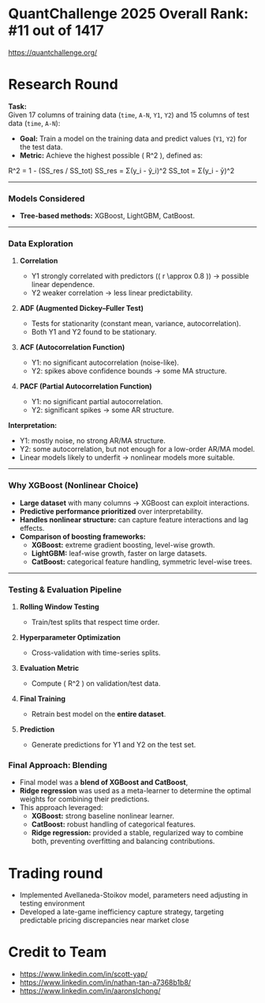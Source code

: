 # QuantChallenge 2025 Overall Rank: #11 out of 1417
https://quantchallenge.org/
 
# Research Round

**Task:**  
Given 17 columns of training data (`time`, `A-N`, `Y1`, `Y2`) and 15 columns of test data (`time`, `A-N`):

- **Goal:** Train a model on the training data and predict values (`Y1`, `Y2`) for the test data.  
- **Metric:** Achieve the highest possible \( R^2 \), defined as:  

R^2 = 1 - (SS_res / SS_tot)
SS_res = Σ(y_i - ŷ_i)^2
SS_tot = Σ(y_i - ȳ)^2


---

### Models Considered

- **Tree-based methods:** XGBoost, LightGBM, CatBoost.  

---

### Data Exploration

1. **Correlation**  
   - Y1 strongly correlated with predictors (\( r \approx 0.8 \)) → possible linear dependence.  
   - Y2 weaker correlation → less linear predictability.  

2. **ADF (Augmented Dickey–Fuller Test)**  
   - Tests for stationarity (constant mean, variance, autocorrelation).  
   - Both Y1 and Y2 found to be stationary.  

3. **ACF (Autocorrelation Function)**  
   - Y1: no significant autocorrelation (noise-like).  
   - Y2: spikes above confidence bounds → some MA structure.  

4. **PACF (Partial Autocorrelation Function)**  
   - Y1: no significant partial autocorrelation.  
   - Y2: significant spikes → some AR structure.  

**Interpretation:**  
- Y1: mostly noise, no strong AR/MA structure.  
- Y2: some autocorrelation, but not enough for a low-order AR/MA model.  
- Linear models likely to underfit → nonlinear models more suitable.  

---

### Why XGBoost (Nonlinear Choice)

- **Large dataset** with many columns → XGBoost can exploit interactions.  
- **Predictive performance prioritized** over interpretability.  
- **Handles nonlinear structure:** can capture feature interactions and lag effects.  
- **Comparison of boosting frameworks:**  
  - **XGBoost:** extreme gradient boosting, level-wise growth.  
  - **LightGBM:** leaf-wise growth, faster on large datasets.  
  - **CatBoost:** categorical feature handling, symmetric level-wise trees.  

---

### Testing & Evaluation Pipeline

1. **Rolling Window Testing**  
   - Train/test splits that respect time order.  

2. **Hyperparameter Optimization**  
   - Cross-validation with time-series splits.  

3. **Evaluation Metric**  
   - Compute \( R^2 \) on validation/test data.  

4. **Final Training**  
   - Retrain best model on the **entire dataset**.  

5. **Prediction**  
   - Generate predictions for Y1 and Y2 on the test set.  

### Final Approach: Blending

- Final model was a **blend of XGBoost and CatBoost**,  
- **Ridge regression** was used as a meta-learner to determine the optimal weights for combining their predictions.  
- This approach leveraged:  
  - **XGBoost:** strong baseline nonlinear learner.  
  - **CatBoost:** robust handling of categorical features.  
  - **Ridge regression:** provided a stable, regularized way to combine both, preventing overfitting and balancing contributions.
  
# Trading round
- Implemented Avellaneda-Stoikov model, parameters need adjusting in testing environment
- Developed a late-game inefficiency capture strategy, targeting predictable pricing discrepancies near market close

# Credit to Team
- https://www.linkedin.com/in/scott-yap/
- https://www.linkedin.com/in/nathan-tan-a7368b1b8/
- https://www.linkedin.com/in/aaronslchong/





